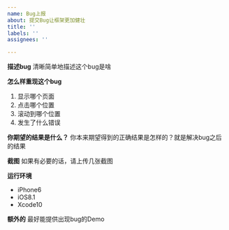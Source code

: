 ```yaml
---
name: Bug上报
about: 提交Bug让框架更加健壮
title: ''
labels: ''
assignees: ''

---
```


**描述bug**
清晰简单地描述这个bug是啥

**怎么样重现这个bug**
1. 显示哪个页面
2. 点击哪个位置
3. 滚动到哪个位置
4. 发生了什么错误

**你期望的结果是什么？**
你本来期望得到的正确结果是怎样的？就是解决bug之后的结果

**截图**
如果有必要的话，请上传几张截图

**运行环境**
 - iPhone6
 - iOS8.1
 - Xcode10

**额外的**
最好能提供出现bug的Demo
